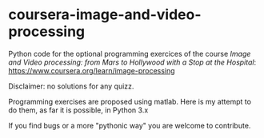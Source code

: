 # coursera-image-and-video-processing
Python code for the optional programming exercices of the course *Image and Video processing: from Mars to Hollywood with a Stop at the Hospital*: 
https://www.coursera.org/learn/image-processing

Disclaimer: no solutions for any quizz.

Programming exercises are proposed using matlab. Here is my attempt to do them, as far it is possible, in Python 3.x

If you find bugs or a more "pythonic way" you are welcome to contribute.
